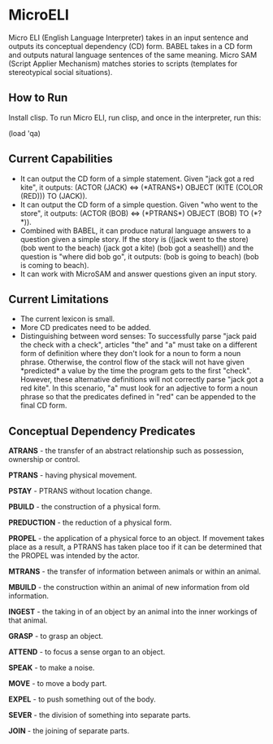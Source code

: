 # MicroELI

Micro ELI (English Language Interpreter) takes in an input sentence and outputs its conceptual dependency (CD) form. BABEL takes in a CD form and outputs natural language sentences of the same meaning. Micro SAM (Script Applier Mechanism) matches stories to scripts (templates for stereotypical social situations).

## How to Run

Install clisp. To run Micro ELI, run clisp, and once in the interpreter, run this:

(load 'qa)

## Current Capabilities

<ul>
	<li>It can output the CD form of a simple statement. Given "jack got a red kite", it outputs: (ACTOR (JACK) <=> (*ATRANS*) OBJECT (KITE (COLOR (RED))) TO (JACK)).</li>
	<li>It can output the CD form of a simple question. Given "who went to the store", it outputs: (ACTOR (BOB) <=> (*PTRANS*) OBJECT (BOB) TO (*?*)).</li>
	<li>Combined with BABEL, it can produce natural language answers to a question given a simple story. If the story is ((jack went to the store) (bob went to the beach) (jack got a kite) (bob got a seashell)) and the question is "where did bob go", it outputs: (bob is going to beach) (bob is coming to beach).</li>
	<li>It can work with MicroSAM and answer questions given an input story.</li>
</ul>

## Current Limitations

<ul>
	<li>The current lexicon is small.</li>
	<li>More CD predicates need to be added.</li>
	<li>Distinguishing between word senses: To successfully parse "jack paid the check with a check", articles "the" and "a" must take on a different form of definition where they don't look for a noun to form a noun phrase. Otherwise, the control flow of the stack will not have given *predicted* a value by the time the program gets to the first "check". However, these alternative definitions will not correctly parse "jack got a red kite". In this scenario, "a" must look for an adjective to form a noun phrase so that the predicates defined in "red" can be appended to the final CD form.</li>
</ul>

## Conceptual Dependency Predicates

**ATRANS** - the transfer of an abstract relationship such as possession, ownership or control.

**PTRANS** - having physical movement.

**PSTAY** - PTRANS without location change.

**PBUILD** - the construction of a physical form.

**PREDUCTION** - the reduction of a physical form.

**PROPEL** - the application of a physical force to an object. If movement takes place as a result, a PTRANS has taken place too if it can be determined that the PROPEL was intended by the actor.

**MTRANS** - the transfer of information between animals or within an animal.

**MBUILD** - the construction within an animal of new information from old information.

**INGEST** - the taking in of an object by an animal into the inner workings of that animal.

**GRASP** - to grasp an object.

**ATTEND** - to focus a sense organ to an object.

**SPEAK** - to make a noise.

**MOVE** - to move a body part.

**EXPEL** - to push something out of the body.

**SEVER** - the division of something into separate parts.

**JOIN** - the joining of separate parts.